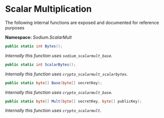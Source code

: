# Scalar Multiplication

The following internal functions are exposed and documented for reference purposes

__Namespace:__ _Sodium.ScalarMult_

```C#
public static int Bytes();
```

_Internally this function uses `sodium_scalarmult_base`._

```C#
public static int ScalarBytes();
```

_Internally this function uses `crypto_scalarmult_scalarbytes`._

```C#
public static byte[] Base(byte[] secretKey);
```

_Internally this function uses `crypto_scalarmult_base`._

```C#
public static byte[] Mult(byte[] secretKey, byte[] publicKey);
```

_Internally this function uses `crypto_scalarmult`._